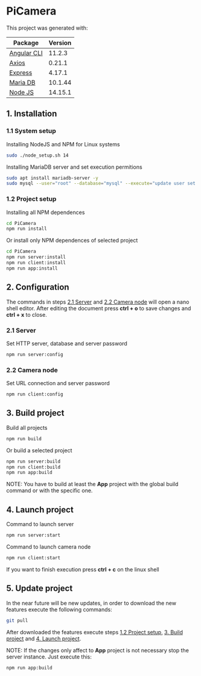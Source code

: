 # **PiCamera**

This project was generated with:

Package                                 | Version
----------------------------------------|--------
[Angular CLI](https://cli.angular.io)   | 11.2.3
[Axios](https://github.com/axios/axios) | 0.21.1
[Express](https://expressjs.com)        | 4.17.1
[Maria DB](https://mariadb.org)         | 10.1.44
[Node JS](https://nodejs.org)           | 14.15.1

## 1. Installation

### 1.1 System setup
Installing NodeJS and NPM for Linux systems

```bash
sudo ./node_setup.sh 14
```

Installing MariaDB server and set execution permitions

```bash
sudo apt install mariadb-server -y
sudo mysql --user="root" --database="mysql" --execute="update user set plugin='' where User='root'; flush privileges;"
```

### 1.2 Project setup

Installing all NPM dependences
```bash
cd PiCamera
npm run install
```

Or install only NPM dependences of selected project
```bash
cd PiCamera
npm run server:install
npm run client:install
npm run app:install
```

## 2. Configuration

The commands in steps [2.1 Server](#2.1-Server) and [2.2 Camera node](#2.2-Camera-node) will open a nano shell editor. After editing the document press **ctrl + o** to save changes and **ctrl + x** to close.

### 2.1 Server

Set HTTP server, database and server password
```bash
npm run server:config
```
### 2.2 Camera node

Set URL connection and server password
```bash
npm run client:config
```

## 3. Build project

Build all projects
```bash
npm run build
```

Or build a selected project
```bash
npm run server:build
npm run client:build
npm run app:build
```

NOTE: You have to build at least the **App** project with the global build command or with the specific one.

## 4. Launch project

Command to launch server
```bash
npm run server:start
```

Command to launch camera node
```bash
npm run client:start
```

If you want to finish execution press **ctrl + c** on the linux shell

## 5. Update project
In the near future will be new updates, in order to download the new features execute the following commands:

```bash
git pull
```
After downloaded the features execute steps [1.2 Project setup](#1.2-Project-setup), [3. Build project](#3.-Build-project) and [4. Launch project](#4.-Launch-project).

NOTE: If the changes only affect to **App** project is not necessary stop the server instance. Just execute this:

```bash
npm run app:build
```
